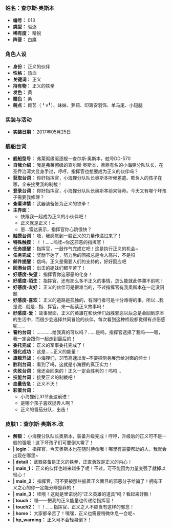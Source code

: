 ### 姓名：查尔斯·奥斯本
* **编号：** 013
* **类型：** 驱逐
* **稀有度：** 精锐
* **阵营：** 白鹰


### 角色人设
* **身份：** 正义的伙伴
* **性格：** 热血
* **关键词：** 正义
* **持有物：** 正义的铁拳
* **发色：** 黄
* **瞳色：** 紫
* **萌点：** 颜艺（╹v╹）、妹妹、萝莉、印第安羽饰、单马尾、小短腿


### 实装与活动
* **实装日期：** 2017年05月25日


### 舰船台词
* **舰船型号：** 弗莱彻级驱逐舰—查尔斯·奥斯本，舷号DD-570
* **自我介绍：** 我是弗莱彻级的查尔斯·奥斯本，鼎鼎有名的小海狸分队队长，在圣乔治湾大显身手过，哼哼，指挥官也想要成为正义的伙伴吗？
* **获取台词：** 你好指挥官，小海狸分队队长奥斯本听候差遣。欺负人的孩子在哪，全来接受我的制裁！
* **登录台词：** 你好指挥官，小海狸分队队长奥斯本前来待命。今天又有哪个坏孩子需要我修理？
* **查看详情：** 武器装备皆为正义的铁拳！
* **主界面：**
  * 快跟我一起成为正义的小伙伴吧！
  * 正义就是正义！~
  * 恩…雷达表示，指挥官你心跳很快？
* **触摸台词：** 唔，我感觉到一股正义的力量传递过来了！
* **特殊触摸：** ！！……呜哇~你这邪恶的指挥官！
* **任务提醒：** 指挥官，一鼓作气完成它吧！这是执行正义的机会~
* **任务完成：** 奖励下达了，努力后的回报总是令人高兴，不是吗
* **邮件提醒：** 信吗，正义是需要人们的支持的，好好回应吧
* **回港台词：** 出击的姐妹们都辛苦了！
* **好感度-失望：** 指挥官你这邪恶的化身！
* **好感度-陌生：** 指挥官，还有那么多不正义的事情，怎么能就此停滞不前呢！
* **好感度-友好：** 正义的伙伴可是很难当的，不过指挥官有我奥斯本在一定没问题
* **好感度-喜欢：** 正义的道路是孤独的，有同行者可是十分难得的事，所以…我是说…就是…指、挥官，来一起读正义故事吗！
* **好感度-爱：** 故事里面，正义的英雄在和伙伴们战胜邪恶以后总是会回到原本的生活中，而很少会选择共同冒险的伙伴，每次看到这种桥段都觉得有点伤感呢……
* **誓约台词：** …………给我真的可以吗？……是吗，指挥官选择了我吗——嗯，我一定会跟你一起走到最后的！
* **委托完成：** 正义的军事委托完成了！
* **强化成功：** 这是……正义的能量！
* **旗舰开战：** 小海狸们，31节高速出发~不要把侧身展示给对面的绅士！
* **胜利台词：** 看到了吗，这就是小海狸的真正实力！
* **失败台词：** 我还会回来的！正义一定会胜利的！呜呜…
* **技能台词：** 接受正义的制裁吧！
* **血量告急：** 正义不灭！
* **彩蛋台词：**
  * 小海狸们,31节全速前进！
  * 是哪个孩子喜欢捉弄人啊？
  * 正义的番茄分队，出击！


### 皮肤1：查尔斯·奥斯本.改
* **解锁：** 小海狸分队队长奥斯本，装备升级完成！哼哼，升级后的正义可不是一般的强哦！这下坏孩子们可要倒大霉了！
* **| login：** 指挥官，今天奥斯本也在随时待命哦！哪里有需要帮助的人，我就会出现在哪里~
* **| detail：** 武器装备是正义的铁拳，正直勇敢是正义的内心！
* **| main_1：** 正义的伙伴也越来越多了呢！不过，可不能因为力量变强了就掉以轻心！
* **| main_2：** 指挥官，可不要被那些披着正义面目的邪恶分子给骗了！拥有正义之心的你一定能分辨是非的！
* **| main_3：** 哇哦！这就是里诺说的“正义英雄的道具”吗？看起来好酷！
* **| touch：** 嘿——把我的正义能量也传递给指挥官！
* **| touch2：** ！！……指挥官，正义之人不应当有这样的邪念！
* **| home：** 大家都辛苦了！嘿嘿，正义也需要稍微休息一会呢~
* **| hp_warning：** 正义可不会轻易倒下！
